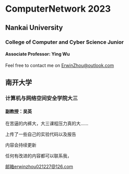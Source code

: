 # ComputerNetwork 2023

## Nankai University

### College of Computer and Cyber Science Junior

#### Associate Professor: Ying Wu







Feel free to contact me on ErwinZhou@outlook.com









## 南开大学

### 计算机与网络空间安全学院大三

#### 副教授：吴英

在苦逼的内裤大，大三课程压力真的大......

上传了一些自己的实验代码以及报告

内容会持续更新

任何有改进的内容都可以联系我，

邮箱erwinzhou021227@126.com